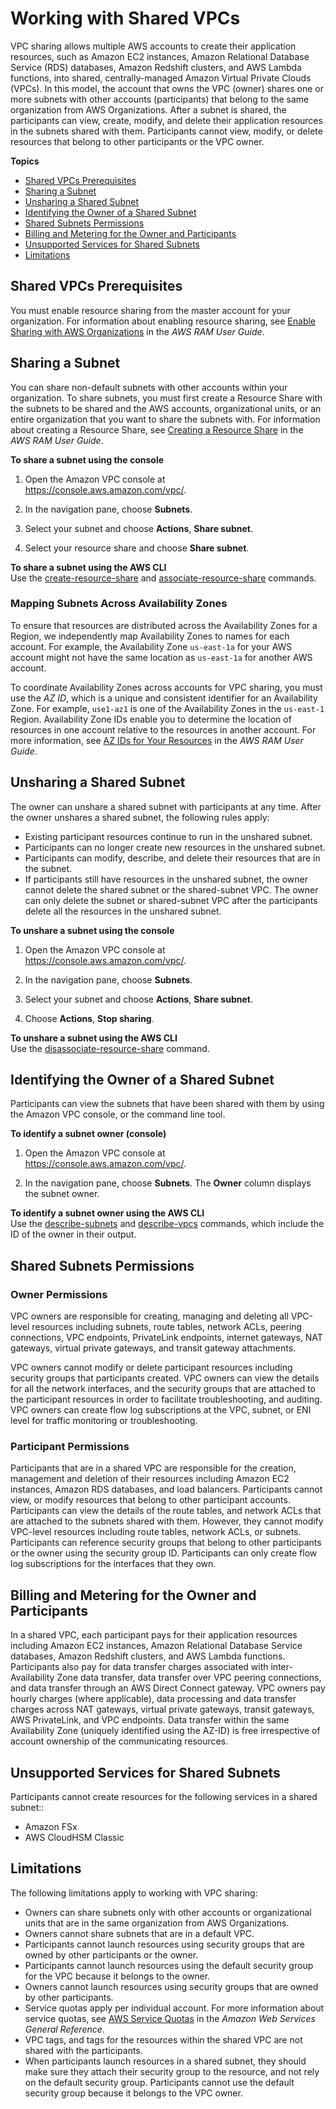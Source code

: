 # Working with Shared VPCs<a name="vpc-sharing"></a>

VPC sharing allows multiple AWS accounts to create their application resources, such as Amazon EC2 instances, Amazon Relational Database Service \(RDS\) databases, Amazon Redshift clusters, and AWS Lambda functions, into shared, centrally\-managed Amazon Virtual Private Clouds \(VPCs\)\. In this model, the account that owns the VPC \(owner\) shares one or more subnets with other accounts \(participants\) that belong to the same organization from AWS Organizations\. After a subnet is shared, the participants can view, create, modify, and delete their application resources in the subnets shared with them\. Participants cannot view, modify, or delete resources that belong to other participants or the VPC owner\.

**Topics**
+ [Shared VPCs Prerequisites](#vpc-share-prerequisites)
+ [Sharing a Subnet](#vpc-sharing-share-subnet)
+ [Unsharing a Shared Subnet](#vpc-sharing-stop-share-subnet)
+ [Identifying the Owner of a Shared Subnet](#vpc-sharing-view-owner)
+ [Shared Subnets Permissions](#vpc-sharing-permissions)
+ [Billing and Metering for the Owner and Participants](#vpc-share-billing)
+ [Unsupported Services for Shared Subnets](#vpc-share-unsupported-services)
+ [Limitations](#vpc-share-limitations)

## Shared VPCs Prerequisites<a name="vpc-share-prerequisites"></a>

You must enable resource sharing from the master account for your organization\. For information about enabling resource sharing, see [Enable Sharing with AWS Organizations](https://docs.aws.amazon.com/ram/latest/userguide/getting-started-sharing.html#getting-started-sharing-orgs) in the *AWS RAM User Guide*\.

## Sharing a Subnet<a name="vpc-sharing-share-subnet"></a>

You can share non\-default subnets with other accounts within your organization\. To share subnets, you must first create a Resource Share with the subnets to be shared and the AWS accounts, organizational units, or an entire organization that you want to share the subnets with\. For information about creating a Resource Share, see [Creating a Resource Share](https://docs.aws.amazon.com/ram/latest/userguide/getting-started-sharing.html#getting-started-sharing-create) in the *AWS RAM User Guide*\. 

**To share a subnet using the console**

1. Open the Amazon VPC console at [https://console\.aws\.amazon\.com/vpc/](https://console.aws.amazon.com/vpc/)\.

1. In the navigation pane, choose **Subnets**\.

1. Select your subnet and choose **Actions**, **Share subnet**\. 

1. Select your resource share and choose **Share subnet**\. 

**To share a subnet using the AWS CLI**  
Use the [create\-resource\-share](https://docs.aws.amazon.com/cli/latest/reference/ram/create-resource-share.html) and [associate\-resource\-share](https://docs.aws.amazon.com/cli/latest/reference/ram/associate-resource-share.html) commands\.

### Mapping Subnets Across Availability Zones<a name="vpc-share-subnets-map-availability-zone"></a>

To ensure that resources are distributed across the Availability Zones for a Region, we independently map Availability Zones to names for each account\. For example, the Availability Zone `us-east-1a` for your AWS account might not have the same location as `us-east-1a` for another AWS account\.

To coordinate Availability Zones across accounts for VPC sharing, you must use the *AZ ID*, which is a unique and consistent identifier for an Availability Zone\. For example, `use1-az1` is one of the Availability Zones in the `us-east-1` Region\. Availability Zone IDs enable you to determine the location of resources in one account relative to the resources in another account\. For more information, see [AZ IDs for Your Resources](https://docs.aws.amazon.com/ram/latest/userguide/working-with-az-ids.html) in the *AWS RAM User Guide*\.

## Unsharing a Shared Subnet<a name="vpc-sharing-stop-share-subnet"></a>

The owner can unshare a shared subnet with participants at any time\. After the owner unshares a shared subnet, the following rules apply:
+ Existing participant resources continue to run in the unshared subnet\.
+ Participants can no longer create new resources in the unshared subnet\.
+ Participants can modify, describe, and delete their resources that are in the subnet\.
+ If participants still have resources in the unshared subnet, the owner cannot delete the shared subnet or the shared\-subnet VPC\. The owner can only delete the subnet or shared\-subnet VPC after the participants delete all the resources in the unshared subnet\.

**To unshare a subnet using the console**

1. Open the Amazon VPC console at [https://console\.aws\.amazon\.com/vpc/](https://console.aws.amazon.com/vpc/)\.

1. In the navigation pane, choose **Subnets**\.

1. Select your subnet and choose **Actions**, **Share subnet**\. 

1. Choose **Actions**, **Stop sharing**\. 

**To unshare a subnet using the AWS CLI**  
Use the [disassociate\-resource\-share](https://docs.aws.amazon.com/cli/latest/reference/ram/disassociate-resource-share.html) command\.

## Identifying the Owner of a Shared Subnet<a name="vpc-sharing-view-owner"></a>

Participants can view the subnets that have been shared with them by using the Amazon VPC console, or the command line tool\.

**To identify a subnet owner \(console\)**

1. Open the Amazon VPC console at [https://console\.aws\.amazon\.com/vpc/](https://console.aws.amazon.com/vpc/)\.

1. In the navigation pane, choose **Subnets**\. The **Owner** column displays the subnet owner\.

**To identify a subnet owner using the AWS CLI**  
Use the [describe\-subnets](https://docs.aws.amazon.com/cli/latest/reference/ec2/describe-subnets.html) and [describe\-vpcs](https://docs.aws.amazon.com/cli/latest/reference/ec2/describe-vpcs.html) commands, which include the ID of the owner in their output\.

## Shared Subnets Permissions<a name="vpc-sharing-permissions"></a>

### Owner Permissions<a name="vpc-owner-permissions"></a>

VPC owners are responsible for creating, managing and deleting all VPC\-level resources including subnets, route tables, network ACLs, peering connections, VPC endpoints, PrivateLink endpoints, internet gateways, NAT gateways, virtual private gateways, and transit gateway attachments\.

VPC owners cannot modify or delete participant resources including security groups that participants created\. VPC owners can view the details for all the network interfaces, and the security groups that are attached to the participant resources in order to facilitate troubleshooting, and auditing\. VPC owners can create flow log subscriptions at the VPC, subnet, or ENI level for traffic monitoring or troubleshooting\.

### Participant Permissions<a name="vpc-participant-permissions"></a>

Participants that are in a shared VPC are responsible for the creation, management and deletion of their resources including Amazon EC2 instances, Amazon RDS databases, and load balancers\. Participants cannot view, or modify resources that belong to other participant accounts\. Participants can view the details of the route tables, and network ACLs that are attached to the subnets shared with them\. However, they cannot modify VPC\-level resources including route tables, network ACLs, or subnets\. Participants can reference security groups that belong to other participants or the owner using the security group ID\. Participants can only create flow log subscriptions for the interfaces that they own\.

## Billing and Metering for the Owner and Participants<a name="vpc-share-billing"></a>

In a shared VPC, each participant pays for their application resources including Amazon EC2 instances, Amazon Relational Database Service databases, Amazon Redshift clusters, and AWS Lambda functions\. Participants also pay for data transfer charges associated with inter\-Availability Zone data transfer, data transfer over VPC peering connections, and data transfer through an AWS Direct Connect gateway\. VPC owners pay hourly charges \(where applicable\), data processing and data transfer charges across NAT gateways, virtual private gateways, transit gateways, AWS PrivateLink, and VPC endpoints\. Data transfer within the same Availability Zone \(uniquely identified using the AZ\-ID\) is free irrespective of account ownership of the communicating resources\.

## Unsupported Services for Shared Subnets<a name="vpc-share-unsupported-services"></a>

Participants cannot create resources for the following services in a shared subnet::
+ Amazon FSx
+ AWS CloudHSM Classic

## Limitations<a name="vpc-share-limitations"></a>

The following limitations apply to working with VPC sharing:
+ Owners can share subnets only with other accounts or organizational units that are in the same organization from AWS Organizations\.
+ Owners cannot share subnets that are in a default VPC\.
+ Participants cannot launch resources using security groups that are owned by other participants or the owner\.
+ Participants cannot launch resources using the default security group for the VPC because it belongs to the owner\.
+ Owners cannot launch resources using security groups that are owned by other participants\.
+ Service quotas apply per individual account\. For more information about service quotas, see [AWS Service Quotas](https://docs.aws.amazon.com/general/latest/gr/aws_service_limits.html) in the *Amazon Web Services General Reference*\.
+ VPC tags, and tags for the resources within the shared VPC are not shared with the participants\.
+ When participants launch resources in a shared subnet, they should make sure they attach their security group to the resource, and not rely on the default security group\. Participants cannot use the default security group because it belongs to the VPC owner\.